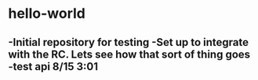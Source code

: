 # hello-world
-Initial repository for testing
-Set up to integrate with the RC. Lets see how that sort of thing goes
-test api 8/15 3:01
-
